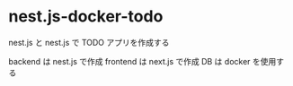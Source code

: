 # nest.js-docker-todo

nest.js と nest.js で TODO アプリを作成する

backend は nest.js で作成
frontend は next.js で作成
DB は docker を使用する
